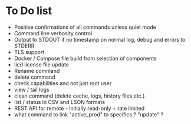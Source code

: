 # To Do list

* Positive confirmations of all commands unless quiet mode
* Command line verbosity control
* Output to STDOUT if no timestamp on normal log, debug and errors to STDERR
* TLS support
* Docker / Compose file build from selection of components
* licd license file update 
* Rename command
* delete command
* check capabilities and not just root user
* view / tail logs
* clean command (delete cache, logs, history files etc.)
* list / status in CSV and LSON formats
* REST API for remote - initially read-only + rate limited
* what command to link "active_prod" to specifics ? "update" ?